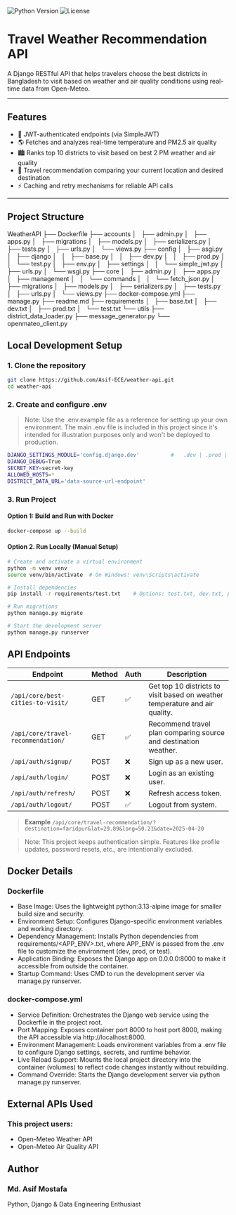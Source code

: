 ![Python Version](https://img.shields.io/badge/python-3.10%2B-blue)
![License](https://img.shields.io/badge/license-MIT-green)

# Travel Weather Recommendation API

A Django RESTful API that helps travelers choose the best districts in Bangladesh to visit based on weather and air quality conditions using real-time data from Open-Meteo.

---

## Features

- 🔐 JWT-authenticated endpoints (via SimpleJWT)
- 🌎 Fetches and analyzes real-time temperature and PM2.5 air quality
- 🏙️ Ranks top 10 districts to visit based on best 2 PM weather and air quality
- 🧭 Travel recommendation comparing your current location and desired destination
- ⚡ Caching and retry mechanisms for reliable API calls

---

## Project Structure

WeatherAPI
├── Dockerfile
├── accounts
│   ├── admin.py
│   ├── apps.py
│   ├── migrations
│   ├── models.py
│   ├── serializers.py
│   ├── tests.py
│   ├── urls.py
│   └── views.py
├── config
│   ├── asgi.py
│   ├── django
│   │   ├── base.py
│   │   ├── dev.py
│   │   ├── prod.py
│   │   └── test.py
│   ├── env.py
│   ├── settings
│   │   └── simple_jwt.py
│   ├── urls.py
│   └── wsgi.py
├── core
│   ├── admin.py
│   ├── apps.py
│   ├── management
│   │   └── commands
│   │       └── fetch_json.py
│   ├── migrations
│   ├── models.py
│   ├── serializers.py
│   ├── tests.py
│   ├── urls.py
│   └── views.py
├── docker-compose.yml
├── manage.py
├── readme.md
├── requirements
│   ├── base.txt
│   ├── dev.txt
│   ├── prod.txt
│   └── test.txt
└── utils
    ├── district_data_loader.py
    ├── message_generator.py
    └── openmateo_client.py

## Local Development Setup

### 1. Clone the repository

```bash
git clone https://github.com/Asif-ECE/weather-api.git
cd weather-api
```

### 2. Create and configure .env
> Note: Use the .env.example file as a reference for setting up your own environment. The main .env file is included in this project since it's intended for illustration purposes only and won't be deployed to production.

```bash
DJANGO_SETTINGS_MODULE='config.django.dev'          #   .dev | .prod | .test
DJANGO_DEBUG=True
SECRET_KEY=secret-key
ALLOWED_HOSTS=*
DISTRICT_DATA_URL='data-source-url-endpoint'
```

### 3. Run Project

#### Option 1: Build and Run with Docker

```bash
docker-compose up --build
```

#### Option 2. Run Locally (Manual Setup)

```bash
# Create and activate a virtual environment
python -m venv venv
source venv/bin/activate  # On Windows: venv\Scripts\activate

# Install dependencies
pip install -r requirements/test.txt    # Options: test.txt, dev.txt, prod.txt

# Run migrations
python manage.py migrate

# Start the development server
python manage.py runserver
```

## API Endpoints

| Endpoint                             | Method | Auth | Description                                                             |
|--------------------------------------|--------|------|-------------------------------------------------------------------------|
| `/api/core/best-cities-to-visit/`   | GET    | ✅   | Get top 10 districts to visit based on weather temperature and air quality.           |
| `/api/core/travel-recommendation/`  | GET    | ✅   | Recommend travel plan comparing source and destination weather.        |
| `/api/auth/signup/`                 | POST   | ❌   | Sign up as a new user.                                                 |
| `/api/auth/login/`                  | POST   | ❌   | Login as an existing user.                                             |
| `/api/auth/refresh/`                | POST   | ❌   | Refresh access token.                                                  |
| `/api/auth/logout/`                 | POST   | ✅   | Logout from system.                                                    |

> **Example**
> `/api/core/travel-recommendation/?destination=faridpur&lat=29.89&long=50.21&date=2025-04-20`

> Note: This project keeps authentication simple. Features like profile updates, password resets, etc., are intentionally excluded.

## Docker Details

### Dockerfile
- Base Image: Uses the lightweight python:3.13-alpine image for smaller build size and security.
- Environment Setup: Configures Django-specific environment variables and working directory.
- Dependency Management: Installs Python dependencies from requirements/<APP_ENV>.txt, where APP_ENV is passed from the .env file to customize the environment (dev, prod, or test).
- Application Binding: Exposes the Django app on 0.0.0.0:8000 to make it accessible from outside the container.
- Startup Command: Uses CMD to run the development server via manage.py runserver.

### docker-compose.yml
- Service Definition: Orchestrates the Django web service using the Dockerfile in the project root.
- Port Mapping: Exposes container port 8000 to host port 8000, making the API accessible via http://localhost:8000.
- Environment Management: Loads environment variables from a .env file to configure Django settings, secrets, and runtime behavior.
- Live Reload Support: Mounts the local project directory into the container (volumes) to reflect code changes instantly without rebuilding.
- Command Override: Starts the Django development server via python manage.py runserver.

## External APIs Used

### This project users:
- Open-Meteo Weather API
- Open-Meteo Air Quality API

## Author
### Md. Asif Mostafa
Python, Django & Data Engineering Enthusiast
